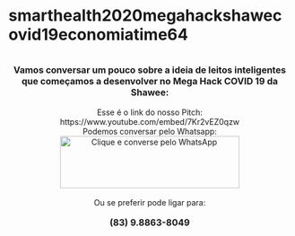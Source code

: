 # smarthealth2020megahackshawecovid19economiatime64
<br>
<div style="text-align: center;">
<span style="font-size: medium;"><b>Vamos conversar um pouco sobre a ideia de leitos inteligentes que começamos a desenvolver no Mega Hack COVID 19 da Shawee:</b></span><br />
<br /> 
  Esse é o link do nosso Pitch:
<br />
https://www.youtube.com/embed/7Kr2vEZ0qzw
<br />  
Podemos conversar pelo Whatsapp:
<br />
<a href="https://wa.me/558388638049" style="margin-left: 1em; margin-right: 1em;" target="_blank"><img alt="Clique e converse pelo WhatsApp" border="0" data-original-height="280" data-original-width="960" height="93" src="https://2.bp.blogspot.com/-n3OsLVDnA_I/W-BLmFsameI/AAAAAAAA2U4/J_ECV_ACxu8LDuG7pu8thWFTj7GnRmtMwCPcBGAYYCw/s320/Atendimento%2Bpelo%2Bwhats.png" width="320" /></a></div>
<div style="text-align: center;">
<br />
Ou se preferir pode ligar para:</div>
<div style="text-align: center;">
</div>
<div style="text-align: center;">
<br />
<span style="font-size: medium;"><b>(83) 9.8863-8049</b></span><br />
<br />
